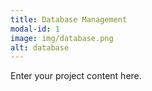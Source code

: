 ```yaml
---
title: Database Management
modal-id: 1
image: img/database.png
alt: database
---
```

Enter your project content here.